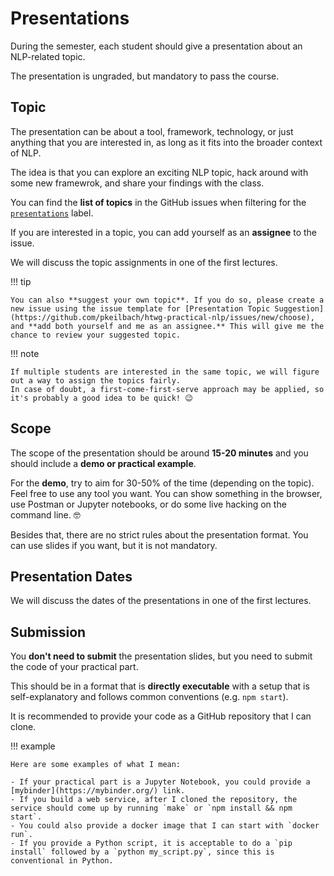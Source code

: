 # Presentations

During the semester, each student should give a presentation about an NLP-related topic.

The presentation is ungraded, but mandatory to pass the course.

## Topic

The presentation can be about a tool, framework, technology, or just anything that you are interested in, as long as it fits into the broader context of NLP.

The idea is that you can explore an exciting NLP topic, hack around with some new framewrok, and share your findings with the class.

You can find the **list of topics** in the GitHub issues when filtering for the [`presentations`](https://github.com/pkeilbach/htwg-practical-nlp/labels/presentations) label.

If you are interested in a topic, you can add yourself as an **assignee** to the issue.

We will discuss the topic assignments in one of the first lectures.

!!! tip

    You can also **suggest your own topic**. If you do so, please create a new issue using the issue template for [Presentation Topic Suggestion](https://github.com/pkeilbach/htwg-practical-nlp/issues/new/choose), and **add both yourself and me as an assignee.** This will give me the chance to review your suggested topic.

!!! note

    If multiple students are interested in the same topic, we will figure out a way to assign the topics fairly.
    In case of doubt, a first-come-first-serve approach may be applied, so it's probably a good idea to be quick! 😉

## Scope

The scope of the presentation should be around **15-20 minutes** and you should include a **demo or practical example**.

For the **demo**, try to aim for 30-50% of the time (depending on the topic). Feel free to use any tool you want. You can show something in the browser, use Postman or Jupyter notebooks, or do some live hacking on the command line. 🤓

Besides that, there are no strict rules about the presentation format. You can use slides if you want, but it is not mandatory.

## Presentation Dates

We will discuss the dates of the presentations in one of the first lectures.

## Submission

You **don't need to submit** the presentation slides, but you need to submit the code of your practical part.

This should be in a format that is **directly executable** with a setup that is self-explanatory and follows common conventions (e.g. `npm start`).

It is recommended to provide your code as a GitHub repository that I can clone.

!!! example

    Here are some examples of what I mean:

    - If your practical part is a Jupyter Notebook, you could provide a [mybinder](https://mybinder.org/) link.
    - If you build a web service, after I cloned the repository, the service should come up by running `make` or `npm install && npm start`.
    - You could also provide a docker image that I can start with `docker run`.
    - If you provide a Python script, it is acceptable to do a `pip install` followed by a `python my_script.py`, since this is conventional in Python.
